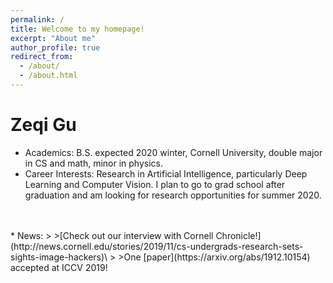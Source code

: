 ```yaml
---
permalink: /
title: Welcome to my homepage!
excerpt: "About me"
author_profile: true
redirect_from: 
  - /about/
  - /about.html
---
```

Zeqi Gu
======
* Academics: B.S. expected 2020 winter, Cornell University, double major in CS and math, minor in physics.
* Career Interests: Research in Artificial Intelligence, particularly Deep Learning and Computer Vision. I plan to go to grad school after graduation and am looking for research opportunities for summer 2020.
<br>
<br>
* News: 
> >[Check out our interview with Cornell Chronicle!](http://news.cornell.edu/stories/2019/11/cs-undergrads-research-sets-sights-image-hackers)\
> >One [paper](https://arxiv.org/abs/1912.10154) accepted at ICCV 2019!
